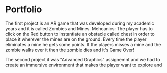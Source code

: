 # Portfolio     


The first project is an AR game that was developed during my academic years and it is called Zombies and Mines.
Mehcanics: 
          The player has to click on the Red button to instantiate an obstacle called chest in order to place it 
          wherever the mines are on the ground. Every time the player eliminates a mine he gets some points. If the players
          misses a mine and the zombie walks over it then the zombie dies and it's Game Over!
          
The second project it was "Advanced Graphics" assignemnt and we had to create an immersive environment that makes the player want 
to explore and 

